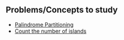 ## Problems/Concepts to study
- [Palindrome Partitioning](https://www.geeksforgeeks.org/palindrome-partitioning-dp-17/)
- [Count the number of islands](https://www.techiedelight.com/count-the-number-of-islands/)
